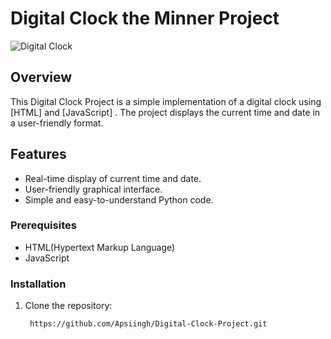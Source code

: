 # Digital Clock  the Minner Project

![Digital Clock](img.png)

## Overview

This Digital Clock Project is a simple implementation of a digital clock using [HTML] and [JavaScript] . The project displays the current time and date in a user-friendly format.

## Features

- Real-time display of current time and date.
- User-friendly graphical interface.
- Simple and easy-to-understand Python code.

### Prerequisites

- HTML(Hypertext Markup Language)
- JavaScript

### Installation

1. Clone the repository:

   ```bash
    https://github.com/Apsiingh/Digital-Clock-Project.git
